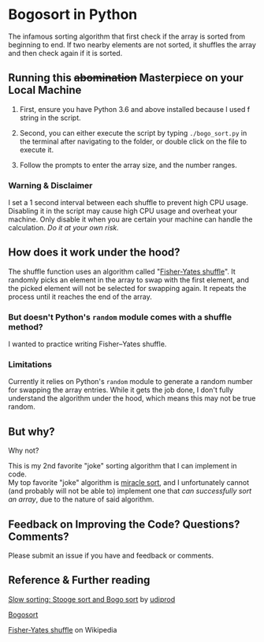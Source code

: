 # Bogosort in Python

The infamous sorting algorithm that first check if the array is sorted from beginning to end. If two nearby elements are not sorted, it shuffles the array and then check again if it is sorted.

## Running this ~~abomination~~ Masterpiece on your Local Machine 

1. First, ensure you have Python 3.6 and above installed because I used f string in the script.

2. Second, you can either execute the script by typing `./bogo_sort.py` in the terminal after navigating to the folder, or double click on the file to execute it.

3. Follow the prompts to enter the array size, and the number ranges.

### Warning & Disclaimer
I set a 1 second interval between each shuffle to prevent high CPU usage. 
Disabling it in the script may cause high CPU usage and overheat your machine. Only disable it when you are certain your machine can handle the calculation. *Do it at your own risk.*


## How does it work under the hood?

The shuffle function uses an algorithm called "[Fisher-Yates shuffle](https://en.wikipedia.org/wiki/Fisher%E2%80%93Yates_shuffle)". It randomly picks an element in the array to swap with the first element, and the picked element will not be selected for swapping again. It repeats the process until it reaches the end of the array.

### But doesn't Python's `random` module comes with a shuffle method?

I wanted to practice writing Fisher–Yates shuffle.

### Limitations
Currently it relies on Python's `random` module to generate a random number for swapping the array entries. While it gets the job done, I don't fully understand the algorithm under the hood, which means this may not be true random.

## But why?

Why not?

This is my 2nd favorite "joke" sorting algorithm that I can implement in code.  
My top favorite "joke" algorithm is [miracle sort](https://www.thecshandbook.com/Miracle_Sort), and I unfortunately cannot (and probably will not be able to) implement one that *can successfully sort an array*, due to the nature of said algorithm.

## Feedback on Improving the Code? Questions? Comments?

Please submit an issue if you have and feedback or comments.

## Reference & Further reading
[Slow sorting: Stooge sort and Bogo sort](https://youtu.be/bfzYj-qGw7U?t=2316) by [udiprod](https://www.youtube.com/c/udiprod)  

[Bogosort](https://en.wikipedia.org/wiki/Bogosort)

[Fisher-Yates shuffle](https://en.wikipedia.org/wiki/Fisher%E2%80%93Yates_shuffle) on Wikipedia
